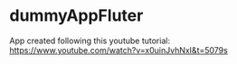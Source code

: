 # dummyAppFluter

App created following this youtube tutorial: https://www.youtube.com/watch?v=x0uinJvhNxI&t=5079s
